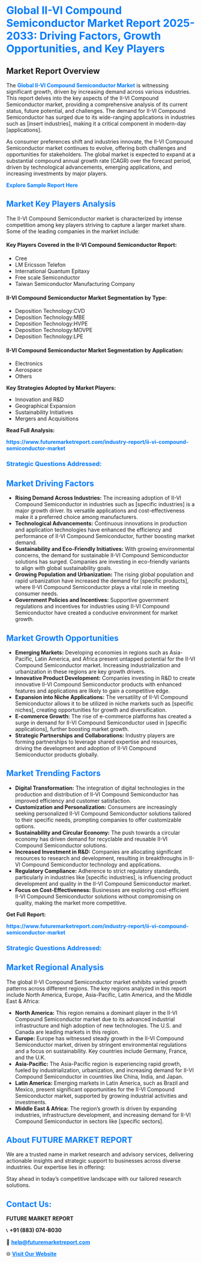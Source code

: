 <h1 style="color: #007BFF;">Global II-VI Compound Semiconductor Market Report 2025-2033: Driving Factors, Growth Opportunities, and Key Players</h1>

<section id="overview">
<h2>Market Report Overview</h2>
<p>The <a href="https://www.futuremarketreport.com/industry-report/ii-vi-compound-semiconductor-market" style="color: #007BFF; text-decoration: none;"><strong>Global II-VI Compound Semiconductor Market</strong></a> is witnessing significant growth, driven by increasing demand across various industries. This report delves into the key aspects of the II-VI Compound Semiconductor market, providing a comprehensive analysis of its current status, future potential, and challenges. The demand for II-VI Compound Semiconductor has surged due to its wide-ranging applications in industries such as [insert industries], making it a critical component in modern-day [applications].</p>
<p>As consumer preferences shift and industries innovate, the II-VI Compound Semiconductor market continues to evolve, offering both challenges and opportunities for stakeholders. The global market is expected to expand at a substantial compound annual growth rate (CAGR) over the forecast period, driven by technological advancements, emerging applications, and increasing investments by major players.</p>
</section>

<section id="overview">
<p><a href="https://www.futuremarketreport.com/request-sample/reportId=76198" style="color: #007BFF; text-decoration: none;"><strong>Explore Sample Report Here</strong></a></p>
</section>

<section id="key-players">
<h2 style="color: #007BFF;">Market Key Players Analysis</h2>
<p>The II-VI Compound Semiconductor market is characterized by intense competition among key players striving to capture a larger market share. Some of the leading companies in the market include:</p>
<h4>Key Players Covered in the II-VI Compound Semiconductor Report:</h4>
<ul><li>Cree</li><li>LM Ericsson Telefon</li><li>International Quantum Epitaxy</li><li>Free scale Semiconductor</li><li>Taiwan Semiconductor Manufacturing Company</li></ul>
<h4>II-VI Compound Semiconductor Market Segmentation by Type:</h4>
<ul><li>Deposition Technology:CVD</li><li>Deposition Technology:MBE</li><li>Deposition Technology:HVPE</li><li>Deposition Technology:MOVPE</li><li>Deposition Technology:LPE</li></ul>

<h4>II-VI Compound Semiconductor Market Segmentation by Application:</h4>
<ul><li>Electronics</li><li>Aerospace</li><li>Others</li></ul>
<p><strong>Key Strategies Adopted by Market Players:</strong></p>
<ul>
<li>Innovation and R&D</li>
<li>Geographical Expansion</li>
<li>Sustainability Initiatives</li>
<li>Mergers and Acquisitions</li>
</ul>
</section>

<section>
<p><strong>Read Full Analysis: </strong></p><a href="https://www.futuremarketreport.com/industry-report/ii-vi-compound-semiconductor-market" style="color: #007BFF; text-decoration: none;"><strong>https://www.futuremarketreport.com/industry-report/ii-vi-compound-semiconductor-market</strong></a>
<h3 style="color: #007BFF;">Strategic Questions Addressed:</h3>
</section>

<section id="driving-factors">
<h2 style="color: #007BFF;">Market Driving Factors</h2>
<ul>
<li><strong>Rising Demand Across Industries:</strong> The increasing adoption of II-VI Compound Semiconductor in industries such as [specific industries] is a major growth driver. Its versatile applications and cost-effectiveness make it a preferred choice among manufacturers.</li>
<li><strong>Technological Advancements:</strong> Continuous innovations in production and application technologies have enhanced the efficiency and performance of II-VI Compound Semiconductor, further boosting market demand.</li>
<li><strong>Sustainability and Eco-Friendly Initiatives:</strong> With growing environmental concerns, the demand for sustainable II-VI Compound Semiconductor solutions has surged. Companies are investing in eco-friendly variants to align with global sustainability goals.</li>
<li><strong>Growing Population and Urbanization:</strong> The rising global population and rapid urbanization have increased the demand for [specific products], where II-VI Compound Semiconductor plays a vital role in meeting consumer needs.</li>
<li><strong>Government Policies and Incentives:</strong> Supportive government regulations and incentives for industries using II-VI Compound Semiconductor have created a conducive environment for market growth.</li>
</ul>
</section>

<section id="growth-opportunities">
<h2 style="color: #007BFF;">Market Growth Opportunities</h2>
<ul>
<li><strong>Emerging Markets:</strong> Developing economies in regions such as Asia-Pacific, Latin America, and Africa present untapped potential for the II-VI Compound Semiconductor market. Increasing industrialization and urbanization in these regions are key growth drivers.</li>
<li><strong>Innovative Product Development:</strong> Companies investing in R&D to create innovative II-VI Compound Semiconductor products with enhanced features and applications are likely to gain a competitive edge.</li>
<li><strong>Expansion into Niche Applications:</strong> The versatility of II-VI Compound Semiconductor allows it to be utilized in niche markets such as [specific niches], creating opportunities for growth and diversification.</li>
<li><strong>E-commerce Growth:</strong> The rise of e-commerce platforms has created a surge in demand for II-VI Compound Semiconductor used in [specific applications], further boosting market growth.</li>
<li><strong>Strategic Partnerships and Collaborations:</strong> Industry players are forming partnerships to leverage shared expertise and resources, driving the development and adoption of II-VI Compound Semiconductor products globally.</li>
</ul>
</section>

<section id="trending-factors">
<h2 style="color: #007BFF;">Market Trending Factors</h2>
<ul>
<li><strong>Digital Transformation:</strong> The integration of digital technologies in the production and distribution of II-VI Compound Semiconductor has improved efficiency and customer satisfaction.</li>
<li><strong>Customization and Personalization:</strong> Consumers are increasingly seeking personalized II-VI Compound Semiconductor solutions tailored to their specific needs, prompting companies to offer customizable options.</li>
<li><strong>Sustainability and Circular Economy:</strong> The push towards a circular economy has driven demand for recyclable and reusable II-VI Compound Semiconductor solutions.</li>
<li><strong>Increased Investment in R&D:</strong> Companies are allocating significant resources to research and development, resulting in breakthroughs in II-VI Compound Semiconductor technology and applications.</li>
<li><strong>Regulatory Compliance:</strong> Adherence to strict regulatory standards, particularly in industries like [specific industries], is influencing product development and quality in the II-VI Compound Semiconductor market.</li>
<li><strong>Focus on Cost-Effectiveness:</strong> Businesses are exploring cost-efficient II-VI Compound Semiconductor solutions without compromising on quality, making the market more competitive.</li>
</ul>
</section>

<section>
<p><strong>Get Full Report: </strong></p><a href="https://www.futuremarketreport.com/industry-report/ii-vi-compound-semiconductor-market" style="color: #007BFF; text-decoration: none;"><strong>https://www.futuremarketreport.com/industry-report/ii-vi-compound-semiconductor-market</strong></a>
<h3 style="color: #007BFF;">Strategic Questions Addressed:</h3>
</section>


<section id="regional-analysis">
<h2 style="color: #007BFF;">Market Regional Analysis</h2>
<p>The global II-VI Compound Semiconductor market exhibits varied growth patterns across different regions. The key regions analyzed in this report include North America, Europe, Asia-Pacific, Latin America, and the Middle East & Africa:</p>
<ul>
<li><strong>North America:</strong> This region remains a dominant player in the II-VI Compound Semiconductor market due to its advanced industrial infrastructure and high adoption of new technologies. The U.S. and Canada are leading markets in this region.</li>
<li><strong>Europe:</strong> Europe has witnessed steady growth in the II-VI Compound Semiconductor market, driven by stringent environmental regulations and a focus on sustainability. Key countries include Germany, France, and the U.K.</li>
<li><strong>Asia-Pacific:</strong> The Asia-Pacific region is experiencing rapid growth, fueled by industrialization, urbanization, and increasing demand for II-VI Compound Semiconductor in countries like China, India, and Japan.</li>
<li><strong>Latin America:</strong> Emerging markets in Latin America, such as Brazil and Mexico, present significant opportunities for the II-VI Compound Semiconductor market, supported by growing industrial activities and investments.</li>
<li><strong>Middle East & Africa:</strong> The region’s growth is driven by expanding industries, infrastructure development, and increasing demand for II-VI Compound Semiconductor in sectors like [specific sectors].</li>
</ul>
</section>

<footer>
<h2 style="color: #007BFF;">About FUTURE MARKET REPORT</h2>
<p>We are a trusted name in market research and advisory services, delivering actionable insights and strategic support to businesses across diverse industries. Our expertise lies in offering:</p>

<p>Stay ahead in today’s competitive landscape with our tailored research solutions.</p>

<h2 style="color: #007BFF;">Contact Us:</h2>
<p><strong>FUTURE MARKET REPORT</strong></p>
<p>📞 <strong>+91 (883) 074-8030</strong></p>
<p>📧 <strong><a href="mailto:help@futuremarketreport.com" style="color: #007BFF;">help@futuremarketreport.com</a></strong></p>
<p>🌐 <strong><a href="https://www.futuremarketreport.com/" style="color: #007BFF;">Visit Our Website</a></strong></p>
</footer>